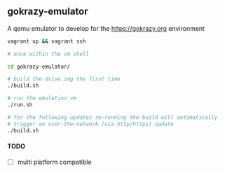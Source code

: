 ## gokrazy-emulator
A qemu emulator to develop for the https://gokrazy.org environment

```bash
vagrant up && vagrant ssh

# once within the vm shell

cd gokrazy-emulator/

# build the drive.img the first time
./build.sh

# run the emulation vm
./run.sh

# for the following updates re-running the build will automatically
# trigger an over-the-network (via http/https) update
./build.sh
```

#### TODO
- [ ] multi platform compatible
